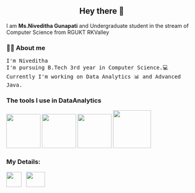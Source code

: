 <h2 align="center">Hey there 👋 </h2>
<p>I am <b>Ms.Niveditha Gunapati</b> and Undergraduate student in the stream of Computer Science from RGUKT RKValley</p>
<h3 align="left"><b>👩‍💻 About me</b></h3>
<p><tt>I'm Niveditha<br>
I'm pursuing B.Tech 3rd year in Computer Science.💻
Currently I'm working on Data Analytics 📊 and Advanced Java.<br></tt>
</p>
<h3>The tools I use in DataAnalytics</h3>
<div>
<img src="https://encrypted-tbn0.gstatic.com/images?q=tbn:ANd9GcRphc7NvjvTvAHPj8YHtQ0dzhGxFqcSvFWG20k-_lgBaA&s"style="height:90px;width:90px">
<img src="https://encrypted-tbn0.gstatic.com/images?q=tbn:ANd9GcTE_mdhFFab5LNTxO1vwBODhLUK0u1ffKATNg&usqp=CAU"style="height:90px;width:90px">
<img src="https://encrypted-tbn0.gstatic.com/images?q=tbn:ANd9GcQp-fpNXjanFSDa_v1PJG_68A4lNZdET5zgHQ&usqp=CAU"style="height:90px;width:90px">
<img src="https://qph.cf2.quoracdn.net/main-qimg-28cadbd02699c25a88e5c78d73c7babc"style="height:100px;width:100px"></div>

<h3>My Details:</h3>
<div>
<img src="https://cdn-icons-png.flaticon.com/512/174/174857.png"style="height:40px;width:40px">&nbsp;&nbsp;
<img src="https://logos-world.net/wp-content/uploads/2020/11/Gmail-Logo.png"style="height:40px;width:50px">
</div>
<!---
NivedithaGunapati/NivedithaGunapati is a ✨ special ✨ repository because its `README.md` (this file) appears on your GitHub profile.
You can click the Preview link to take a look at your changes.
--->
